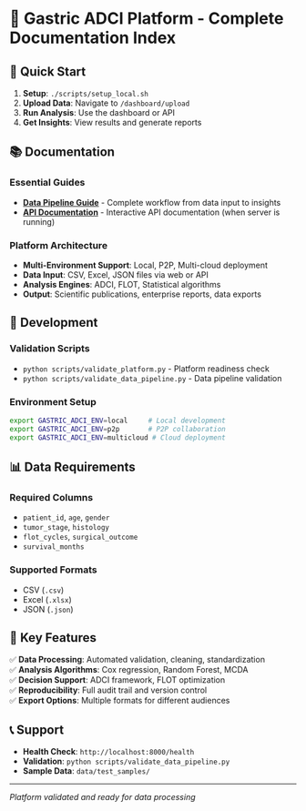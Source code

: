 # 🏥 Gastric ADCI Platform - Complete Documentation Index

## 🚀 Quick Start
1. **Setup**: `./scripts/setup_local.sh`
2. **Upload Data**: Navigate to `/dashboard/upload`
3. **Run Analysis**: Use the dashboard or API
4. **Get Insights**: View results and generate reports

## 📚 Documentation

### Essential Guides
- **[Data Pipeline Guide](DATA_PIPELINE_GUIDE.md)** - Complete workflow from data input to insights
- **[API Documentation](http://localhost:8000/docs)** - Interactive API documentation (when server is running)

### Platform Architecture
- **Multi-Environment Support**: Local, P2P, Multi-cloud deployment
- **Data Input**: CSV, Excel, JSON files via web or API
- **Analysis Engines**: ADCI, FLOT, Statistical algorithms
- **Output**: Scientific publications, enterprise reports, data exports

## 🔧 Development

### Validation Scripts
- `python scripts/validate_platform.py` - Platform readiness check  
- `python scripts/validate_data_pipeline.py` - Data pipeline validation

### Environment Setup
```bash
export GASTRIC_ADCI_ENV=local     # Local development
export GASTRIC_ADCI_ENV=p2p       # P2P collaboration  
export GASTRIC_ADCI_ENV=multicloud # Cloud deployment
```

## 📊 Data Requirements

### Required Columns
- `patient_id`, `age`, `gender`
- `tumor_stage`, `histology`
- `flot_cycles`, `surgical_outcome`
- `survival_months`

### Supported Formats
- CSV (`.csv`)
- Excel (`.xlsx`) 
- JSON (`.json`)

## 🎯 Key Features

✅ **Data Processing**: Automated validation, cleaning, standardization  
✅ **Analysis Algorithms**: Cox regression, Random Forest, MCDA  
✅ **Decision Support**: ADCI framework, FLOT optimization  
✅ **Reproducibility**: Full audit trail and version control  
✅ **Export Options**: Multiple formats for different audiences  

## 📞 Support

- **Health Check**: `http://localhost:8000/health`
- **Validation**: `python scripts/validate_data_pipeline.py`
- **Sample Data**: `data/test_samples/`

---
*Platform validated and ready for data processing*
